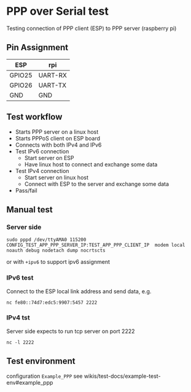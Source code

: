 # PPP over Serial test

Testing connection of PPP client (ESP) to PPP server (raspberry pi)

## Pin Assignment

| ESP    | rpi            |
| ------ | -------------- |
| GPIO25 | UART-RX        |
| GPIO26 | UART-TX        |
| GND    | GND            |

## Test workflow

* Starts PPP server on a linux host
* Starts PPPoS client on ESP board
* Connects with both IPv4 and IPv6
* Test IPv6 connection
    - Start server on ESP
    - Have linux host to connect and exchange some data
* Test IPv4 connection
    - Start server on linux host
    - Connect with ESP to the server and exchange some data
* Pass/fail

## Manual test

### Server side

```
sudo pppd /dev/ttyAMA0 115200 CONFIG_TEST_APP_PPP_SERVER_IP:TEST_APP_PPP_CLIENT_IP  modem local noauth debug nodetach dump nocrtscts
```

or with `+ipv6` to support ipv6 assignment

### IPv6 test

Connect to the ESP local link address and send data, e.g.

```
nc fe80::74d7:edc5:9907:5457 2222
```

### IPv4 tst

Server side expects to run tcp server on port 2222

```
nc -l 2222
```

## Test environment

configuration `Example_PPP` see wikis/test-docs/example-test-env#example_ppp
